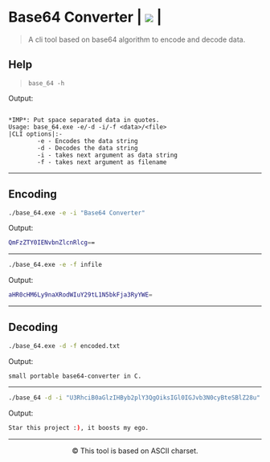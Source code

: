 # Base64 Converter | <a href="https://www.codacy.com/gh/SynAcktraa/base64-Converter/dashboard?utm_source=github.com&amp;utm_medium=referral&amp;utm_content=SynAcktraa/base64-Converter&amp;utm_campaign=Badge_Grade"><img src="https://app.codacy.com/project/badge/Grade/939d7a865e4743b4acd7c06faef5f12e"/></a> |

>A cli tool based on base64 algorithm to encode and decode data.

## Help

>`base_64 -h`

Output:

```terminal

*IMP*: Put space separated data in quotes.
Usage: base_64.exe -e/-d -i/-f <data>/<file>
|CLI options|:-
        -e - Encodes the data string
        -d - Decodes the data string
        -i - takes next argument as data string
        -f - takes next argument as filename
```
---
## Encoding

```bash
./base_64.exe -e -i "Base64 Converter"
```
Output:

```bash
QmFzZTY0IENvbnZlcnRlcg==
```
---

```bash
./base_64.exe -e -f infile
```
Output:

```bash
aHR0cHM6Ly9naXRodWIuY29tL1N5bkFja3RyYWE=
```
---
## Decoding
```bash
./base_64.exe -d -f encoded.txt
```
Output:

```terminal
small portable base64-converter in C.
```
---
```bash
./base_64 -d -i "U3RhciB0aGlzIHByb2plY3QgOiksIGl0IGJvb3N0cyBteSBlZ28u"

```
Output:

```bash
Star this project :), it boosts my ego.
```
---


<p align=center>&copy; This tool is based on ASCII charset.</p>

